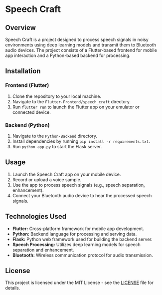# Speech Craft

## Overview

Speech Craft is a project designed to process speech signals in noisy environments using deep learning models and transmit them to Bluetooth audio devices. The project consists of a Flutter-based frontend for mobile app interaction and a Python-based backend for processing.

## Installation

### Frontend (Flutter)

1. Clone the repository to your local machine.
2. Navigate to the `Flutter-Frontend/speech_craft` directory.
3. Run `flutter run` to launch the Flutter app on your emulator or connected device.

### Backend (Python)

1. Navigate to the `Python-Backend` directory.
2. Install dependencies by running `pip install -r requirements.txt`.
3. Run `python app.py` to start the Flask server.

## Usage

1. Launch the Speech Craft app on your mobile device.
2. Record or upload a voice sample.
3. Use the app to process speech signals (e.g., speech separation, enhancement).
4. Connect your Bluetooth audio device to hear the processed speech signals.

## Technologies Used

- **Flutter:** Cross-platform framework for mobile app development.
- **Python:** Backend language for processing and serving data.
- **Flask:** Python web framework used for building the backend server.
- **Speech Processing:** Utilizes deep learning models for speech separation and enhancement.
- **Bluetooth:** Wireless communication protocol for audio transmission.

## License

This project is licensed under the MIT License - see the [LICENSE](LICENSE) file for details.

<!-- # SpeechCraft

## Overview

SpeechCraft is a mobile application designed to enhance speech signals in noisy environments and transmit them to Bluetooth audio devices. The app employs cutting-edge deep learning models developed with SpeechBrain, a powerful toolkit for speech processing tasks.

## Features

- **Speech Separation:** Utilizes SpeechBrain's speech separation model to isolate and extract human speech from background noise.
- **Speech Enhancement:** Enhances the quality and intelligibility of speech signals by reducing noise and improving clarity.

## Installation

To use SpeechCraft, follow these steps:

1. Clone the repository to your local machine.
2. Install the necessary dependencies by running `pip install -r requirements.txt`.
3. Set up the Flask server by navigating to the `Python-Backend` directory and running `flask run`.
4. Use localtunnel to expose the Flask server to the internet for remote access.
5. Install the Flutter app on your mobile device and configure it to communicate with the Flask server.

## Usage

1. Launch the SpeechCraft app on your mobile device.
2. Record a voice or upload a pre-recorded audio file.
3. Choose the desired operation: speech separation or speech enhancement.
4. Initiate the process and wait for the results.
5. Connect your Bluetooth audio device to your mobile device.
6. Transmit the processed speech signals to the connected Bluetooth device for playback.

## Technologies Used

- **SpeechBrain:** Deep learning toolkit for speech processing tasks.
- **Flask:** Python web framework for building the backend server.
- **Flutter:** Cross-platform framework for building the mobile app.
- **localtunnel:** Tool for exposing local servers to the internet.
- **Bluetooth:** Wireless communication protocol for audio transmission.

## Contributors


## License

This project is licensed under the MIT License - see the [LICENSE](LICENSE) file for details. -->
